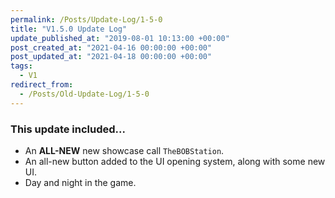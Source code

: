 ```yaml
---
permalink: /Posts/Update-Log/1-5-0
title: "V1.5.0 Update Log"
update_published_at: "2019-08-01 10:13:00 +00:00"
post_created_at: "2021-04-16 00:00:00 +00:00"
post_updated_at: "2021-04-18 00:00:00 +00:00"
tags:
  - V1
redirect_from:
  - /Posts/Old-Update-Log/1-5-0
---
```


### This update included...

* An **ALL-NEW** new showcase call `TheBOBStation`.
* An all-new button added to the UI opening system, along with some new UI.
* Day and night in the game.